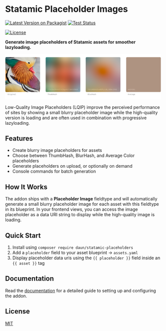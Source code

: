 # Statamic Placeholder Images

[![Latest Version on Packagist](https://img.shields.io/packagist/v/daun/statamic-placeholders.svg)](https://packagist.org/packages/daun/statamic-placeholders)
[![Test Status](https://img.shields.io/github/actions/workflow/status/daun/statamic-placeholders/ci.yml?label=tests)](https://github.com/daun/statamic-placeholders/actions/workflows/ci.yml)
<!-- [![Code Coverage](https://img.shields.io/codecov/c/github/daun/statamic-placeholders)](https://app.codecov.io/gh/daun/statamic-placeholders) -->
[![License](https://img.shields.io/github/license/daun/statamic-placeholders.svg)](https://github.com/daun/statamic-placeholders/blob/master/LICENSE)

**Generate image placeholders of Statamic assets for smoother lazyloading.**

![Example image placeholders](art/example-placeholder.png)

Low-Quality Image Placeholders (LQIP) improve the perceived performance of sites by showing a small
blurry placeholder image while the high-quality version is loading and are often used in combination
with progressive lazyloading.

## Features

- Create blurry image placeholders for assets
- Choose between ThumbHash, BlurHash, and Average Color placeholders
- Generate placeholders on upload, or optionally on demand
- Console commands for batch generation

## How It Works

The addon ships with a **Placeholder Image** fieldtype and will automatically generate a small blurry
placeholder image for each asset with this fieldtype in its blueprint. In your frontend views, you
can access the image placeholder as a data URI string to display while the high-quality image is
loading.

## Quick Start

1. Install using `composer require daun/statamic-placeholders`
2. Add a `placeholder` field to your asset blueprint → `assets.yaml`
3. Display placeholder data uris using the `{{ placeholder }}` field inside an `{{ asset }}` tag

## Documentation

Read the [documentation](./DOCUMENTATION.md) for a detailed guide to setting up and configuring the addon.

## License

[MIT](https://opensource.org/licenses/MIT)
